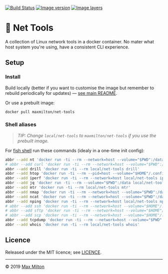 [![Build Status](https://travis-ci.com/MaxMilton/docker-net-tools.svg?branch=master)](https://travis-ci.com/MaxMilton/docker-net-tools) [![Image version](https://images.microbadger.com/badges/version/maxmilton/net-tools.svg)](https://microbadger.com/images/maxmilton/net-tools) [![Image layers](https://images.microbadger.com/badges/image/maxmilton/net-tools.svg)](https://microbadger.com/images/maxmilton/net-tools)

# 🥅 Net Tools

A collection of Linux network tools in a docker container. No mater what host system you're using, have a consistent CLI experience.

## Setup

### Install

Build locally (better if you want to customise the image but remember to rebuild periodically for updates) — [see main README](../README.md).

Or use a prebuilt image:

```sh
docker pull maxmilton/net-tools
```

### Shell aliases

> _TIP: Change `local/net-tools` to `maxmilton/net-tools` if you use the prebuilt image._

For [fish shell](https://fishshell.com) run these commands (idealy in a one-time init config):

```sh
abbr --add nt 'docker run -ti --rm --network=host --volume="$PWD":/data local/net-tools'
# abbr --add curl 'docker run -ti --rm --network=host --volume="$PWD":/data local/net-tools curl'
abbr --add drill 'docker run -ti --rm local/net-tools drill'
abbr --add htop 'docker run -ti --rm --pid=host --volume="$HOME"/.config/htop/htoprc:/root/.config/htop/htoprc local/net-tools htop'
abbr --add iperf 'docker run -ti --rm --network=host local/net-tools iperf'
abbr --add jq 'docker run -ti --rm --volume="$PWD":/data local/net-tools jq'
abbr --add mtr 'docker run -ti --rm local/net-tools mtr'
abbr --add nmap 'docker run -ti --rm --network=host --volume="$PWD":/data local/net-tools nmap'
abbr --add ncat 'docker run -ti --rm --network=host --volume="$PWD":/data local/net-tools ncat'
abbr --add nping 'docker run -ti --rm --network=host local/net-tools nping'
# abbr --add ssh 'docker run -ti --rm --network=host --volume="$HOME"/.ssh:/root/.ssh:ro --volume="$PWD":/data local/net-tools ssh'
# abbr --add sftp 'docker run -ti --rm --network=host --volume="$HOME"/.ssh:/root/.ssh:ro --volume="$PWD":/data local/net-tools sftp'
# abbr --add scp 'docker run -ti --rm --network=host --volume="$HOME"/.ssh:/root/.ssh:ro --volume="$PWD":/data local/net-tools scp'
abbr --add tcpdump 'docker run -ti --rm --network=host --volume="$PWD":/data local/net-tools tcpdump'
abbr --add whois 'docker run -ti --rm local/net-tools whois'
```

## Licence

Released under the MIT licence; see [LICENCE](../LICENCE).

---

© 2019 [Max Milton](https://maxmilton.com)

